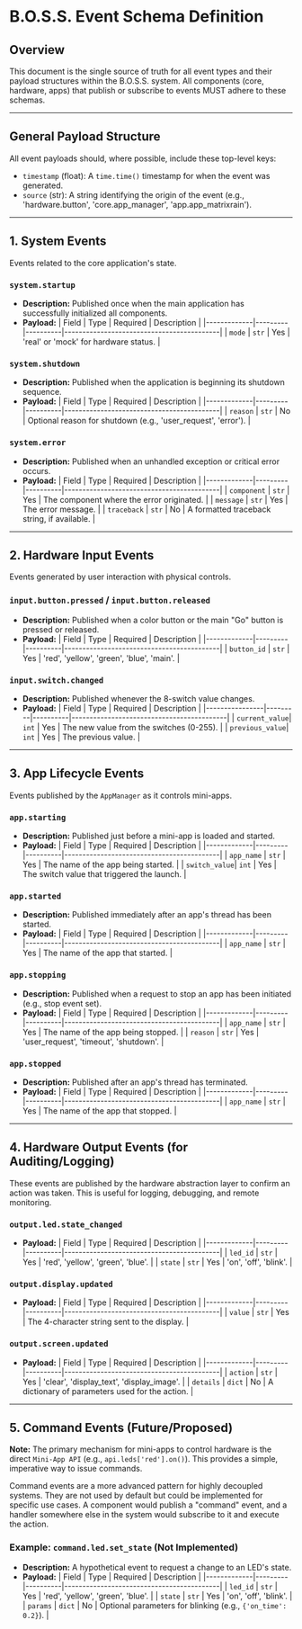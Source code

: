 # B.O.S.S. Event Schema Definition

## Overview
This document is the single source of truth for all event types and their payload structures within the B.O.S.S. system. All components (core, hardware, apps) that publish or subscribe to events MUST adhere to these schemas.

---

## General Payload Structure
All event payloads should, where possible, include these top-level keys:

- `timestamp` (float): A `time.time()` timestamp for when the event was generated.
- `source` (str): A string identifying the origin of the event (e.g., 'hardware.button', 'core.app_manager', 'app.app_matrixrain').

---

## 1. System Events
Events related to the core application's state.

### `system.startup`
- **Description:** Published once when the main application has successfully initialized all components.
- **Payload:**
  | Field       | Type    | Required | Description                               |
  |-------------|---------|----------|-------------------------------------------|
  | `mode`      | `str`   | Yes      | 'real' or 'mock' for hardware status.     |

### `system.shutdown`
- **Description:** Published when the application is beginning its shutdown sequence.
- **Payload:**
  | Field       | Type    | Required | Description                               |
  |-------------|---------|----------|-------------------------------------------|
  | `reason`    | `str`   | No       | Optional reason for shutdown (e.g., 'user_request', 'error'). |

### `system.error`
- **Description:** Published when an unhandled exception or critical error occurs.
- **Payload:**
  | Field       | Type    | Required | Description                               |
  |-------------|---------|----------|-------------------------------------------|
  | `component` | `str`   | Yes      | The component where the error originated. |
  | `message`   | `str`   | Yes      | The error message.                        |
  | `traceback` | `str`   | No       | A formatted traceback string, if available. |

---

## 2. Hardware Input Events
Events generated by user interaction with physical controls.

### `input.button.pressed` / `input.button.released`
- **Description:** Published when a color button or the main "Go" button is pressed or released.
- **Payload:**
  | Field       | Type    | Required | Description                               |
  |-------------|---------|----------|-------------------------------------------|
  | `button_id` | `str`   | Yes      | 'red', 'yellow', 'green', 'blue', 'main'. |

### `input.switch.changed`
- **Description:** Published whenever the 8-switch value changes.
- **Payload:**
  | Field          | Type    | Required | Description                               |
  |----------------|---------|----------|-------------------------------------------|
  | `current_value`| `int`   | Yes      | The new value from the switches (0-255).  |
  | `previous_value`| `int`   | Yes      | The previous value.                       |

---

## 3. App Lifecycle Events
Events published by the `AppManager` as it controls mini-apps.

### `app.starting`
- **Description:** Published just before a mini-app is loaded and started.
- **Payload:**
  | Field       | Type    | Required | Description                               |
  |-------------|---------|----------|-------------------------------------------|
  | `app_name`  | `str`   | Yes      | The name of the app being started.        |
  | `switch_value`| `int` | Yes      | The switch value that triggered the launch. |

### `app.started`
- **Description:** Published immediately after an app's thread has been started.
- **Payload:**
  | Field       | Type    | Required | Description                               |
  |-------------|---------|----------|-------------------------------------------|
  | `app_name`  | `str`   | Yes      | The name of the app that started.         |

### `app.stopping`
- **Description:** Published when a request to stop an app has been initiated (e.g., stop event set).
- **Payload:**
  | Field       | Type    | Required | Description                               |
  |-------------|---------|----------|-------------------------------------------|
  | `app_name`  | `str`   | Yes      | The name of the app being stopped.        |
  | `reason`    | `str`   | Yes      | 'user_request', 'timeout', 'shutdown'.    |

### `app.stopped`
- **Description:** Published after an app's thread has terminated.
- **Payload:**
  | Field       | Type    | Required | Description                               |
  |-------------|---------|----------|-------------------------------------------|
  | `app_name`  | `str`   | Yes      | The name of the app that stopped.         |

---

## 4. Hardware Output Events (for Auditing/Logging)
These events are published by the hardware abstraction layer to confirm an action was taken. This is useful for logging, debugging, and remote monitoring.

### `output.led.state_changed`
- **Payload:**
  | Field       | Type    | Required | Description                               |
  |-------------|---------|----------|-------------------------------------------|
  | `led_id`    | `str`   | Yes      | 'red', 'yellow', 'green', 'blue'.         |
  | `state`     | `str`   | Yes      | 'on', 'off', 'blink'.                     |

### `output.display.updated`
- **Payload:**
  | Field       | Type    | Required | Description                               |
  |-------------|---------|----------|-------------------------------------------|
  | `value`     | `str`   | Yes      | The 4-character string sent to the display. |

### `output.screen.updated`
- **Payload:**
  | Field       | Type    | Required | Description                               |
  |-------------|---------|----------|-------------------------------------------|
  | `action`    | `str`   | Yes      | 'clear', 'display_text', 'display_image'. |
  | `details`   | `dict`  | No       | A dictionary of parameters used for the action. |

---

## 5. Command Events (Future/Proposed)

**Note:** The primary mechanism for mini-apps to control hardware is the direct `Mini-App API` (e.g., `api.leds['red'].on()`). This provides a simple, imperative way to issue commands.

Command events are a more advanced pattern for highly decoupled systems. They are not used by default but could be implemented for specific use cases. A component would publish a "command" event, and a handler somewhere else in the system would subscribe to it and execute the action.

### Example: `command.led.set_state` (Not Implemented)
- **Description:** A hypothetical event to request a change to an LED's state.
- **Payload:**
  | Field       | Type    | Required | Description                               |
  |-------------|---------|----------|-------------------------------------------|
  | `led_id`    | `str`   | Yes      | 'red', 'yellow', 'green', 'blue'.         |
  | `state`     | `str`   | Yes      | 'on', 'off', 'blink'.                     |
  | `params`    | `dict`  | No       | Optional parameters for blinking (e.g., `{'on_time': 0.2}`). |